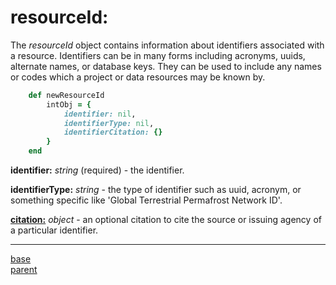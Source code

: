 # resourceId:

The *resourceId* object contains information about identifiers associated with a resource. Identifiers can be in many forms including acronyms, uuids, alternate names, or database keys.  They can be used to include any names or codes which a project or data resources may be known by.

````ruby
    def newResourceId
        intObj = {
            identifier: nil,
            identifierType: nil,
            identifierCitation: {}
        }
    end
````
__identifier:__ *string* (required) - the identifier.

__identifierType:__ *string* - the type of identifier such as uuid, acronym, or something specific like 'Global Terrestrial Permafrost Network ID'.

[__citation:__](../mdtranslator/citation.md) *object* - an optional citation to cite the source or issuing agency of a particular identifier.

---
[base](../mdtranslator/internal_object.md) <br>
<a href="#" onclick="history.go(-1)">parent</a>
